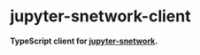 jupyter-snetwork-client
=======================

**TypeScript client for
[jupyter-snetwork](https://github.com/hashiprobr/jupyter-snetwork).**

